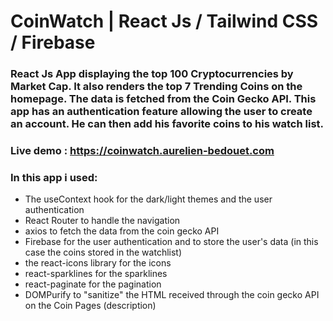 # CoinWatch | React Js / Tailwind CSS / Firebase

### React Js App displaying the top 100 Cryptocurrencies by Market Cap. It also renders the top 7 Trending Coins on the homepage. The data is fetched from the Coin Gecko API. This app has an authentication feature allowing the user to create an account. He can then add his favorite coins to his watch list.

### Live demo : https://coinwatch.aurelien-bedouet.com

### In this app i used:
- The useContext hook for the dark/light themes and the user authentication
- React Router to handle the navigation
- axios to fetch the data from the coin gecko API
- Firebase for the user authentication and to store the user's data (in this case the coins stored in the watchlist)
- the react-icons library for the icons
- react-sparklines for the sparklines
- react-paginate for the pagination
- DOMPurify to "sanitize" the HTML received through the coin gecko API on the Coin Pages (description)
